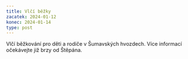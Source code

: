 ```yaml
---
title: Vlčí běžky
zacatek: 2024-01-12
konec: 2024-01-14
type: post
---
```

V﻿lčí běžkování pro děti a rodiče v Šumavských hvozdech. Více informací očekávejte již brzy od Štěpána.